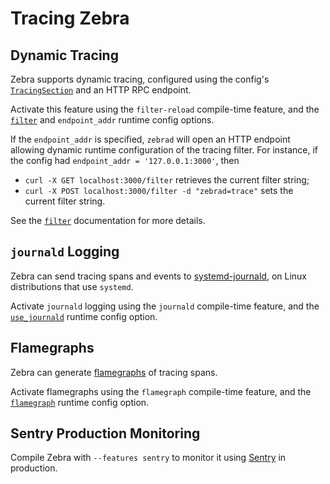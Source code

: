 # Tracing Zebra

## Dynamic Tracing

Zebra supports dynamic tracing, configured using the config's
[`TracingSection`][tracing_section] and an HTTP RPC endpoint.

Activate this feature using the `filter-reload` compile-time feature,
and the [`filter`][filter] and `endpoint_addr` runtime config options.

If the `endpoint_addr` is specified, `zebrad` will open an HTTP endpoint
allowing dynamic runtime configuration of the tracing filter. For instance,
if the config had `endpoint_addr = '127.0.0.1:3000'`, then

* `curl -X GET localhost:3000/filter` retrieves the current filter string;
* `curl -X POST localhost:3000/filter -d "zebrad=trace"` sets the current filter string.

See the [`filter`][filter] documentation for more details.

## `journald` Logging

Zebra can send tracing spans and events to [systemd-journald][systemd_journald],
on Linux distributions that use `systemd`.

Activate `journald` logging using the `journald` compile-time feature,
and the [`use_journald`][use_journald] runtime config option.

## Flamegraphs

Zebra can generate [flamegraphs] of tracing spans.

Activate flamegraphs using the `flamegraph` compile-time feature,
and the [`flamegraph`][flamegraph] runtime config option.

## Sentry Production Monitoring

Compile Zebra with `--features sentry` to monitor it using [Sentry][sentry] in production.

[tracing_section]: https://docs.rs/zebrad/latest/zebrad/components/tracing/struct.InnerConfig.html
[filter]: https://docs.rs/zebrad/latest/zebrad/components/tracing/struct.InnerConfig.html#structfield.filter
[flamegraph]: https://docs.rs/zebrad/latest/zebrad/components/tracing/struct.InnerConfig.html#structfield.flamegraph
[flamegraphs]: http://www.brendangregg.com/flamegraphs.html
[systemd_journald]: https://www.freedesktop.org/software/systemd/man/systemd-journald.service.html
[use_journald]: https://docs.rs/zebrad/latest/zebrad/components/tracing/struct.InnerConfig.html#structfield.use_journald
[sentry]: https://sentry.io/welcome/
